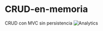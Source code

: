 # CRUD-en-memoria
CRUD con MVC sin persistencia
![Analytics](https://www.google-analytics.com/collect?v=1&tid=G-036P1X1DZP&cid=555&t=pageview&dp=%2FREADME)
